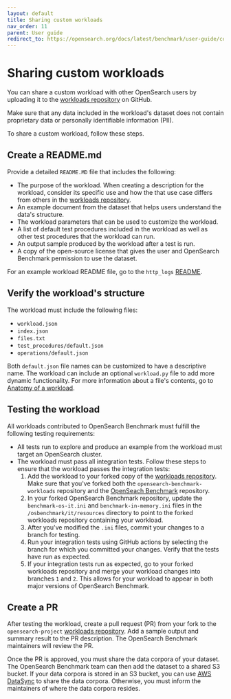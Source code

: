 ```yaml
---
layout: default
title: Sharing custom workloads
nav_order: 11
parent: User guide
redirect_to: https://opensearch.org/docs/latest/benchmark/user-guide/contributing-workloads/
---
```


# Sharing custom workloads

You can share a custom workload with other OpenSearch users by uploading it to the [workloads repository](https://github.com/opensearch-project/opensearch-benchmark-workloads/) on GitHub. 

Make sure that any data included in the workload's dataset does not contain proprietary data or personally identifiable information (PII). 

To share a custom workload, follow these steps.

## Create a README.md

Provide a detailed `README.MD` file that includes the following:  

- The purpose of the workload. When creating a description for the workload, consider its specific use and how the that use case differs from others in the [workloads repository](https://github.com/opensearch-project/opensearch-benchmark-workloads/).
- An example document from the dataset that helps users understand the data's structure.
- The workload parameters that can be used to customize the workload.
- A list of default test procedures included in the workload as well as other test procedures that the workload can run.
- An output sample produced by the workload after a test is run.
- A copy of the open-source license that gives the user and OpenSearch Benchmark permission to use the dataset.

For an example workload README file, go to the `http_logs` [README](https://github.com/opensearch-project/opensearch-benchmark-workloads/blob/main/http_logs/README.md).

## Verify the workload's structure

The workload must include the following files: 

- `workload.json`
- `index.json`
- `files.txt`
- `test_procedures/default.json`
- `operations/default.json` 

Both `default.json` file names can be customized to have a descriptive name. The workload can include an optional `workload.py` file to add more dynamic functionality. For more information about a file's contents, go to [Anatomy of a workload]({{site.url}}{{site.baseurl}}/benchmark/user-guide/understanding-workloads/anatomy-of-a-workload/).

## Testing the workload

All workloads contributed to OpenSearch Benchmark must fulfill the following testing requirements: 

- All tests run to explore and produce an example from the workload must target an OpenSearch cluster.
- The workload must pass all integration tests. Follow these steps to ensure that the workload passes the integration tests:
   1. Add the workload to your forked copy of the [workloads repository](https://github.com/opensearch-project/opensearch-benchmark-workloads/). Make sure that you've forked both the `opensearch-benchmark-workloads` repository and the [OpenSeach Benchmark](https://github.com/opensearch-project/opensearch-benchmark) repository.
   3. In your forked OpenSearch Benchmark repository, update the `benchmark-os-it.ini` and `benchmark-in-memory.ini` files in the `/osbenchmark/it/resources` directory to point to the forked workloads repository containing your workload.
   4. After you've modified the `.ini` files, commit your changes to a branch for testing.
   6. Run your integration tests using GitHub actions by selecting the branch for which you committed your changes. Verify that the tests have run as expected.
   7. If your integration tests run as expected, go to your forked workloads repository and merge your workload changes into branches `1` and `2`. This allows for your workload to appear in both major versions of OpenSearch Benchmark.

## Create a PR

After testing the workload, create a pull request (PR) from your fork to the `opensearch-project` [workloads repository](https://github.com/opensearch-project/opensearch-benchmark-workloads/). Add a sample output and summary result to the PR description. The OpenSearch Benchmark maintainers will review the PR.

Once the PR is approved, you must share the data corpora of your dataset. The OpenSearch Benchmark team can then add the dataset to a shared S3 bucket. If your data corpora is stored in an S3 bucket, you can use [AWS DataSync](https://docs.aws.amazon.com/datasync/latest/userguide/create-s3-location.html) to share the data corpora. Otherwise, you must inform the maintainers of where the data corpora resides.
